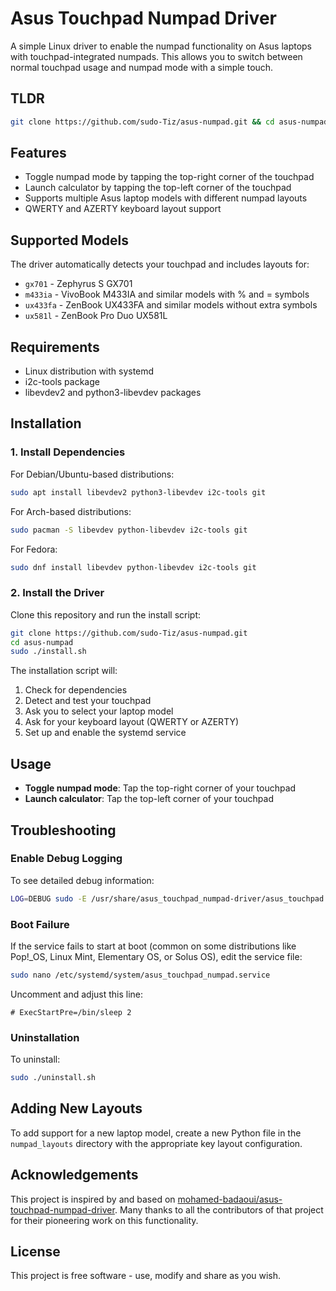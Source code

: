 # Asus Touchpad Numpad Driver

A simple Linux driver to enable the numpad functionality on Asus laptops with touchpad-integrated numpads. This allows you to switch between normal touchpad usage and numpad mode with a simple touch.

## TLDR

```bash
git clone https://github.com/sudo-Tiz/asus-numpad.git && cd asus-numpad && sudo ./install.sh
```

## Features

- Toggle numpad mode by tapping the top-right corner of the touchpad
- Launch calculator by tapping the top-left corner of the touchpad
- Supports multiple Asus laptop models with different numpad layouts
- QWERTY and AZERTY keyboard layout support

## Supported Models

The driver automatically detects your touchpad and includes layouts for:

- `gx701` - Zephyrus S GX701
- `m433ia` - VivoBook M433IA and similar models with % and = symbols
- `ux433fa` - ZenBook UX433FA and similar models without extra symbols
- `ux581l` - ZenBook Pro Duo UX581L 

## Requirements

- Linux distribution with systemd
- i2c-tools package
- libevdev2 and python3-libevdev packages

## Installation

### 1. Install Dependencies

For Debian/Ubuntu-based distributions:
```bash
sudo apt install libevdev2 python3-libevdev i2c-tools git
```

For Arch-based distributions:
```bash
sudo pacman -S libevdev python-libevdev i2c-tools git
```

For Fedora:
```bash
sudo dnf install libevdev python-libevdev i2c-tools git
```

### 2. Install the Driver

Clone this repository and run the install script:
```bash
git clone https://github.com/sudo-Tiz/asus-numpad.git
cd asus-numpad
sudo ./install.sh
```

The installation script will:
1. Check for dependencies
2. Detect and test your touchpad
3. Ask you to select your laptop model
4. Ask for your keyboard layout (QWERTY or AZERTY)
5. Set up and enable the systemd service

## Usage

- **Toggle numpad mode**: Tap the top-right corner of your touchpad
- **Launch calculator**: Tap the top-left corner of your touchpad

## Troubleshooting

### Enable Debug Logging

To see detailed debug information:
```bash
LOG=DEBUG sudo -E /usr/share/asus_touchpad_numpad-driver/asus_touchpad.py
```

### Boot Failure

If the service fails to start at boot (common on some distributions like Pop!_OS, Linux Mint, Elementary OS, or Solus OS), edit the service file:

```bash
sudo nano /etc/systemd/system/asus_touchpad_numpad.service
```

Uncomment and adjust this line:
```
# ExecStartPre=/bin/sleep 2
```

### Uninstallation

To uninstall:
```bash
sudo ./uninstall.sh
```

## Adding New Layouts

To add support for a new laptop model, create a new Python file in the `numpad_layouts` directory with the appropriate key layout configuration.

## Acknowledgements

This project is inspired by and based on [mohamed-badaoui/asus-touchpad-numpad-driver](https://github.com/mohamed-badaoui/asus-touchpad-numpad-driver). Many thanks to all the contributors of that project for their pioneering work on this functionality.

## License

This project is free software - use, modify and share as you wish.

